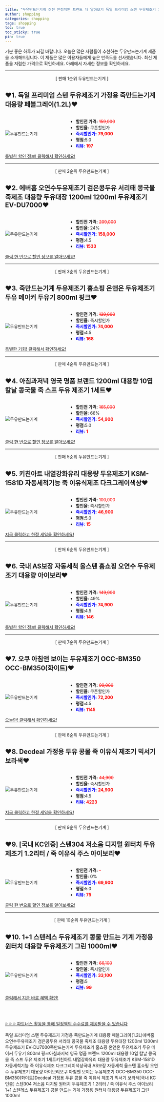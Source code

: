 ```yaml
---
title: "두유만드는기계 추천 안정적인 트렌드 더 알아보기 독일 프리미엄 스텐 두유제조기 가정용"
author: shopping
categories: shopping
tags: shopping
toc: true
toc_sticky: true
pin: true
---
```

기분 좋은 하루가 되길 바랍니다. 오늘은 많은 사람들이 추천하는 두유만드는기계 제품을 소개해드립니다. 이 제품은 많은 이용자들에게 높은 만족도를 선사했습니다. 최신 제품을 저렴한 가격으로 확인하세요. 아래에서 자세한 정보를 확인하세요.

---
<p class="toplist" style="margin: 0 auto; display: block; width: fit-content;">[ 판매 1순위 두유만드는기계 ]</p>

<h2><strong>❤️1. 독일 프리미엄 스텐 두유제조기 가정용 죽만드는기계 대용량 페블그레이(1.2L)❤️</strong></h2>

<div style="display: flex; align-items: center;">
    <div style="flex: 0.4;">
        <img src="https://thumbnail6.coupangcdn.com/thumbnails/remote/230x230ex/image/vendor_inventory/dd49/6a17bc7f85a0663381514b61a11c13488708a25bcd5c268a0fee6be9391c.jpg" alt="두유만드는기계" style="max-width: 100%;">
    </div>
    <div style="flex: 0.6; margin-left: 10px;">
        <ul>
            <li><strong>할인전 가격:</strong> <del style="color: red;">159,000</del></li>
            <li><strong>할인율:</strong> 쿠폰할인가</li>
            <li><span style='color:blue'><strong>즉시할인가:</strong></span> <span style='color:red'><strong>79,000</strong></span></li>
            <li><strong>평점:</strong>5.0</li>
            <li><span style='color:blue'><strong>리뷰:</strong></span> <span style='color:red'><strong>197</strong></span></li>
        </ul>
    </div>
</div>
<div class="center">
    <a href="https://William4Davisa.github.io?lptag=AF9450613&subid=githubio&pageKey=8157177918&traceid=V0-153&itemId=23241648271&vendorItemId=90443478995" class="myButton">
        특별한 할인 정보! 클릭해서 확인하세요!
    </a>
</div>


---
<p class="toplist" style="margin: 0 auto; display: block; width: fit-content;">[ 판매 2순위 두유만드는기계 ]</p>

<h2><strong>❤️2. 에버홈 오연수두유제조기 검은콩두유 서리태 콩국물 죽제조 대용량 두유대장 1200ml 1200ml 두유제조기 EV-DU7000❤️</strong></h2>

<div style="display: flex; align-items: center;">
    <div style="flex: 0.4;">
        <img src="https://thumbnail7.coupangcdn.com/thumbnails/remote/230x230ex/image/vendor_inventory/b5ee/ccc65a5e880d268c5fd7eab840e7846995ceeae76fa6ebb4161b9880defe.jpg" alt="두유만드는기계" style="max-width: 100%;">
    </div>
    <div style="flex: 0.6; margin-left: 10px;">
        <ul>
            <li><strong>할인전 가격:</strong> <del style="color: red;">209,000</del></li>
            <li><strong>할인율:</strong> 24%</li>
            <li><span style='color:blue'><strong>즉시할인가:</strong></span> <span style='color:red'><strong>158,000</strong></span></li>
            <li><strong>평점:</strong>4.5</li>
            <li><span style='color:blue'><strong>리뷰:</strong></span> <span style='color:red'><strong>1533</strong></span></li>
        </ul>
    </div>
</div>
<div class="center">
    <a href="https://William4Davisa.github.io?lptag=AF9450613&subid=githubio&pageKey=7713562081&traceid=V0-153&itemId=20683088149&vendorItemId=89059861122" class="myButton">
        클릭 한 번으로 할인 정보를 알아보세요!
    </a>
</div>


---
<p class="toplist" style="margin: 0 auto; display: block; width: fit-content;">[ 판매 3순위 두유만드는기계 ]</p>

<h2><strong>❤️3. 죽만드는기계 두유제조기 홈쇼핑 온앤온 두유제조기 두유 메이커 두유기 800ml 핑크❤️</strong></h2>

<div style="display: flex; align-items: center;">
    <div style="flex: 0.4;">
        <img src="https://thumbnail6.coupangcdn.com/thumbnails/remote/230x230ex/image/vendor_inventory/6abe/2ab79e2396d71a3f27336970729becad76bb5a8d113a1257d6926e5f0838.png" alt="두유만드는기계" style="max-width: 100%;">
    </div>
    <div style="flex: 0.6; margin-left: 10px;">
        <ul>
            <li><strong>할인전 가격:</strong> <del style="color: red;">139,000</del></li>
            <li><strong>할인율:</strong> 즉시할인가</li>
            <li><span style='color:blue'><strong>즉시할인가:</strong></span> <span style='color:red'><strong>74,000</strong></span></li>
            <li><strong>평점:</strong>4.5</li>
            <li><span style='color:blue'><strong>리뷰:</strong></span> <span style='color:red'><strong>168</strong></span></li>
        </ul>
    </div>
</div>
<div class="center">
    <a href="https://William4Davisa.github.io?lptag=AF9450613&subid=githubio&pageKey=7965320766&traceid=V0-153&itemId=22035926139&vendorItemId=89083248504" class="myButton">
        특별한 기회! 클릭해서 확인하세요!
    </a>
</div>


---
<p class="toplist" style="margin: 0 auto; display: block; width: fit-content;">[ 판매 4순위 두유만드는기계 ]</p>

<h2><strong>❤️4. 아침과저녁 영국 명품 브랜드 1200ml 대용량 10엽 칼날 콩국물 죽 스프 두유 제조기 1세트❤️</strong></h2>

<div style="display: flex; align-items: center;">
    <div style="flex: 0.4;">
        <img src="https://thumbnail6.coupangcdn.com/thumbnails/remote/230x230ex/image/vendor_inventory/b636/84b0ff64559e47f138d39f72c6ede578c83d00a851d222f52a9b7d26b1ee.jpg" alt="두유만드는기계" style="max-width: 100%;">
    </div>
    <div style="flex: 0.6; margin-left: 10px;">
        <ul>
            <li><strong>할인전 가격:</strong> <del style="color: red;">165,000</del></li>
            <li><strong>할인율:</strong> 66%</li>
            <li><span style='color:blue'><strong>즉시할인가:</strong></span> <span style='color:red'><strong>54,900</strong></span></li>
            <li><strong>평점:</strong>5.0</li>
            <li><span style='color:blue'><strong>리뷰:</strong></span> <span style='color:red'><strong>1</strong></span></li>
        </ul>
    </div>
</div>
<div class="center">
    <a href="https://William4Davisa.github.io?lptag=AF9450613&subid=githubio&pageKey=8205000676&traceid=V0-153&itemId=23532360214&vendorItemId=90558643460" class="myButton">
        클릭 한 번으로 할인 정보를 알아보세요!
    </a>
</div>


---
<p class="toplist" style="margin: 0 auto; display: block; width: fit-content;">[ 판매 5순위 두유만드는기계 ]</p>

<h2><strong>❤️5. 키친아트 내열강화유리 대용량 두유제조기 KSM-1581D 자동세척기능 죽 이유식제조 다크그레이색상❤️</strong></h2>

<div style="display: flex; align-items: center;">
    <div style="flex: 0.4;">
        <img src="https://thumbnail8.coupangcdn.com/thumbnails/remote/230x230ex/image/vendor_inventory/fcc3/1faa7b48b44d94d8b2ea03d5a0bdc65faaada63820e058b31987e703b0be.jpg" alt="두유만드는기계" style="max-width: 100%;">
    </div>
    <div style="flex: 0.6; margin-left: 10px;">
        <ul>
            <li><strong>할인전 가격:</strong> <del style="color: red;">100,000</del></li>
            <li><strong>할인율:</strong> 즉시할인가</li>
            <li><span style='color:blue'><strong>즉시할인가:</strong></span> <span style='color:red'><strong>46,900</strong></span></li>
            <li><strong>평점:</strong>5.0</li>
            <li><span style='color:blue'><strong>리뷰:</strong></span> <span style='color:red'><strong>15</strong></span></li>
        </ul>
    </div>
</div>
<div class="center">
    <a href="https://William4Davisa.github.io?lptag=AF9450613&subid=githubio&pageKey=8202549237&traceid=V0-153&itemId=23518055482&vendorItemId=90552739139" class="myButton">
        지금 클릭하고 한정 세일을 확인하세요!
    </a>
</div>


---
<p class="toplist" style="margin: 0 auto; display: block; width: fit-content;">[ 판매 6순위 두유만드는기계 ]</p>

<h2><strong>❤️6. 국내 AS보장 자동세척 올스텐 홈쇼핑 오연수 두유제조기 대용량 아이보리❤️</strong></h2>

<div style="display: flex; align-items: center;">
    <div style="flex: 0.4;">
        <img src="https://thumbnail6.coupangcdn.com/thumbnails/remote/230x230ex/image/vendor_inventory/397c/abeebc25714d279c6a69f38df92d4357d40e9c769d6baa8b7c50b9390cca.jpg" alt="두유만드는기계" style="max-width: 100%;">
    </div>
    <div style="flex: 0.6; margin-left: 10px;">
        <ul>
            <li><strong>할인전 가격:</strong> <del style="color: red;">149,000</del></li>
            <li><strong>할인율:</strong> 49%</li>
            <li><span style='color:blue'><strong>즉시할인가:</strong></span> <span style='color:red'><strong>74,900</strong></span></li>
            <li><strong>평점:</strong>4.5</li>
            <li><span style='color:blue'><strong>리뷰:</strong></span> <span style='color:red'><strong>146</strong></span></li>
        </ul>
    </div>
</div>
<div class="center">
    <a href="https://William4Davisa.github.io?lptag=AF9450613&subid=githubio&pageKey=7944940125&traceid=V0-153&itemId=21901293127&vendorItemId=89935867727" class="myButton">
        특별한 할인 정보! 클릭해서 확인하세요!
    </a>
</div>


---
<p class="toplist" style="margin: 0 auto; display: block; width: fit-content;">[ 판매 7순위 두유만드는기계 ]</p>

<h2><strong>❤️7. 오쿠 아침앤 보이는 두유제조기 OCC-BM350 OCC-BM350(화이트)❤️</strong></h2>

<div style="display: flex; align-items: center;">
    <div style="flex: 0.4;">
        <img src="https://thumbnail10.coupangcdn.com/thumbnails/remote/230x230ex/image/retail/images/3731097686468356-145b251f-ee94-4f05-bb1b-e9880bcb3879.jpg" alt="두유만드는기계" style="max-width: 100%;">
    </div>
    <div style="flex: 0.6; margin-left: 10px;">
        <ul>
            <li><strong>할인전 가격:</strong> <del style="color: red;">99,000</del></li>
            <li><strong>할인율:</strong> 쿠폰할인가</li>
            <li><span style='color:blue'><strong>즉시할인가:</strong></span> <span style='color:red'><strong>72,200</strong></span></li>
            <li><strong>평점:</strong>4.5</li>
            <li><span style='color:blue'><strong>리뷰:</strong></span> <span style='color:red'><strong>1145</strong></span></li>
        </ul>
    </div>
</div>
<div class="center">
    <a href="https://William4Davisa.github.io?lptag=AF9450613&subid=githubio&pageKey=7543545947&traceid=V0-153&itemId=19836413034&vendorItemId=87312399518" class="myButton">
        오늘만! 클릭해서 확인하세요!
    </a>
</div>


---
<p class="toplist" style="margin: 0 auto; display: block; width: fit-content;">[ 판매 8순위 두유만드는기계 ]</p>

<h2><strong>❤️8. Decdeal 가정용 두유 콩물 죽 이유식 제조기 믹서기 보라색❤️</strong></h2>

<div style="display: flex; align-items: center;">
    <div style="flex: 0.4;">
        <img src="https://thumbnail10.coupangcdn.com/thumbnails/remote/230x230ex/image/vendor_inventory/baa2/9d28cba813d55ead76766c349f349cf5c83c306d7fdbb522da50876c9310.jpg" alt="두유만드는기계" style="max-width: 100%;">
    </div>
    <div style="flex: 0.6; margin-left: 10px;">
        <ul>
            <li><strong>할인전 가격:</strong> <del style="color: red;">44,900</del></li>
            <li><strong>할인율:</strong> 즉시할인가</li>
            <li><span style='color:blue'><strong>즉시할인가:</strong></span> <span style='color:red'><strong>24,900</strong></span></li>
            <li><strong>평점:</strong>4.5</li>
            <li><span style='color:blue'><strong>리뷰:</strong></span> <span style='color:red'><strong>4223</strong></span></li>
        </ul>
    </div>
</div>
<div class="center">
    <a href="https://William4Davisa.github.io?lptag=AF9450613&subid=githubio&pageKey=7338517723&traceid=V0-153&itemId=22049661014&vendorItemId=89010734204" class="myButton">
        지금 클릭하고 한정 세일을 확인하세요!
    </a>
</div>


---
<p class="toplist" style="margin: 0 auto; display: block; width: fit-content;">[ 판매 9순위 두유만드는기계 ]</p>

<h2><strong>❤️9. [국내 KC인증] 스텐304 저소음 디지털 원터치 두유제조기 1.2리터 / 죽 이유식 주스 아이보리❤️</strong></h2>

<div style="display: flex; align-items: center;">
    <div style="flex: 0.4;">
        <img src="https://thumbnail8.coupangcdn.com/thumbnails/remote/230x230ex/image/vendor_inventory/03eb/ed9a327dfd602d1a01be8e5e04ad0f92015f20ec9be0aea28e9ef189a08f.jpg" alt="두유만드는기계" style="max-width: 100%;">
    </div>
    <div style="flex: 0.6; margin-left: 10px;">
        <ul>
            <li><strong>할인전 가격:</strong> <del style="color: red;">-</del></li>
            <li><strong>할인율:</strong> 0%</li>
            <li><span style='color:blue'><strong>즉시할인가:</strong></span> <span style='color:red'><strong>69,900</strong></span></li>
            <li><strong>평점:</strong>5.0</li>
            <li><span style='color:blue'><strong>리뷰:</strong></span> <span style='color:red'><strong>75</strong></span></li>
        </ul>
    </div>
</div>
<div class="center">
    <a href="https://William4Davisa.github.io?lptag=AF9450613&subid=githubio&pageKey=8085636240&traceid=V0-153&itemId=22816357991&vendorItemId=89851186083" class="myButton">
        클릭 한 번으로 할인 정보를 알아보세요!
    </a>
</div>


---
<p class="toplist" style="margin: 0 auto; display: block; width: fit-content;">[ 판매 10순위 두유만드는기계 ]</p>

<h2><strong>❤️10. 1+1 스텐레스 두유제조기 콩물 만드는 기계 가정용 원터치 대용량 두유제조기 그린 1000ml❤️</strong></h2>

<div style="display: flex; align-items: center;">
    <div style="flex: 0.4;">
        <img src="https://thumbnail9.coupangcdn.com/thumbnails/remote/230x230ex/image/vendor_inventory/8229/f9d93672454d174fc08c2b076303717ee9fa72590052ad6aa44b36e16c49.jpg" alt="두유만드는기계" style="max-width: 100%;">
    </div>
    <div style="flex: 0.6; margin-left: 10px;">
        <ul>
            <li><strong>할인전 가격:</strong> <del style="color: red;">66,100</del></li>
            <li><strong>할인율:</strong> 즉시할인가</li>
            <li><span style='color:blue'><strong>즉시할인가:</strong></span> <span style='color:red'><strong>33,100</strong></span></li>
            <li><strong>평점:</strong>5</li>
            <li><span style='color:blue'><strong>리뷰:</strong></span> <span style='color:red'><strong>99</strong></span></li>
        </ul>
    </div>
</div>
<div class="center">
    <a href="https://William4Davisa.github.io?lptag=AF9450613&subid=githubio&pageKey=8245231699&traceid=V0-153&itemId=23730024397&vendorItemId=90754799169" class="myButton">
        클릭해서 지금 바로 혜택 확인!
    </a>
</div>

<br><br><br>[💦 💦 💦 파트너스 활동을 통해 일정액의 수수료를 제공받을 수 있습니다](https://link.coupang.com/a/bcpT2c)<br><br>독일 프리미엄 스텐 두유제조기 가정용 죽만드는기계 대용량 페블그레이(1.2L)에버홈 오연수두유제조기 검은콩두유 서리태 콩국물 죽제조 대용량 두유대장 1200ml 1200ml 두유제조기 EV-DU7000죽만드는기계 두유제조기 홈쇼핑 온앤온 두유제조기 두유 메이커 두유기 800ml 핑크아침과저녁 영국 명품 브랜드 1200ml 대용량 10엽 칼날 콩국물 죽 스프 두유 제조기 1세트키친아트 내열강화유리 대용량 두유제조기 KSM-1581D 자동세척기능 죽 이유식제조 다크그레이색상국내 AS보장 자동세척 올스텐 홈쇼핑 오연수 두유제조기 대용량 아이보리오쿠 아침앤 보이는 두유제조기 OCC-BM350 OCC-BM350(화이트)Decdeal 가정용 두유 콩물 죽 이유식 제조기 믹서기 보라색[국내 KC인증] 스텐304 저소음 디지털 원터치 두유제조기 1.2리터 / 죽 이유식 주스 아이보리1+1 스텐레스 두유제조기 콩물 만드는 기계 가정용 원터치 대용량 두유제조기 그린 1000ml